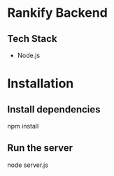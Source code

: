 # Rankify Backend

## Tech Stack

- Node.js

# Installation

## Install dependencies
npm install

## Run the server
node server.js
